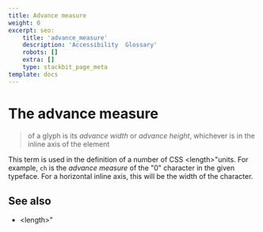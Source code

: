 ```yaml
---
title: Advance measure
weight: 0
excerpt: seo:
    title: 'advance_measure'
    description: 'Accessibility  Glossary'
    robots: []
    extra: []
    type: stackbit_page_meta
template: docs
---
```



# The **advance measure** 

>of a glyph is its _advance width_ or _advance height_, whichever is in the inline axis of the element

This term is used in the definition of a number of CSS &lt;length&gt;"units.
For example, `ch` is the _advance measure_ of the "0" character in the given typeface.
For a horizontal inline axis, this will be the width of the character.

## See also

- &lt;length&gt;"
